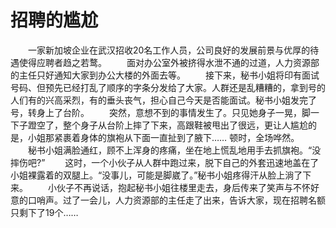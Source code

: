 # 招聘的尴尬
　　一家新加坡企业在武汉招收20名工作人员，公司良好的发展前景与优厚的待遇使得应聘者趋之若鹜。 
　　面对办公室外被挤得水泄不通的过道，人力资源部的主任只好通知大家到办公大楼的外面去等。 
　　接下来，秘书小姐将印有面试号码、但预先已经打乱了顺序的字条分发给了大家。人群还是乱糟糟的，拿到号的人们有的兴高采烈，有的垂头丧气，担心自己今天是否能面试。秘书小姐发完了号，转身上了台阶。 
　　突然，意想不到的事情发生了。只见她身子一晃，脚一下子蹬空了，整个身子从台阶上摔了下来，高跟鞋被甩出了很远，更让人尴尬的是，小姐那紧裹着身体的旗袍从下面一直扯到了腋下……  顿时，全场哗然。 
　　秘书小姐满脸通红，顾不上浑身的疼痛，坐在地上慌乱地用手去抓旗袍。“没摔伤吧?” 
　　这时，一个小伙子从人群中跑过来，脱下自己的外套迅速地盖在了小姐裸露着的双腿上。“没事儿，可能是脚崴了。”秘书小姐疼得汗从脸上淌了下来。 
　　小伙子不再说话，抱起秘书小姐往楼里走去，身后传来了笑声与不怀好意的口哨声。过了一会儿，人力资源部的主任走了出来，告诉大家，现在招聘名额只剩下了19个……
 
